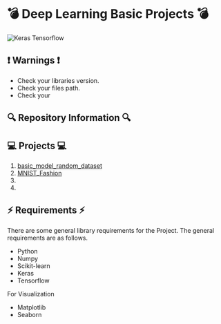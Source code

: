 # 💣 Deep Learning Basic Projects 💣

![Keras Tensorflow](https://miro.medium.com/max/700/0*BrC7o-KTt54z948C.jpg)

## ❗ Warnings ❗
* Check your libraries version.
* Check your files path.
* Check your 

## 🔍 Repository Information 🔍

## 💻 Projects 💻
1. [basic_model_random_dataset](https://github.com/alicenkbaytop/DL-Tensorflow-Keras/tree/main/basic_model_random_dataset)
2. [MNIST_Fashion](https://github.com/alicenkbaytop/DL-Tensorflow-Keras/blob/main/MNIST_Fashion.ipynb)
3. 
4. 

## ⚡ Requirements ⚡

There are some general library requirements for the Project. The general requirements are as follows.
 * Python
 *	Numpy
 *	Scikit-learn
 * Keras
 * Tensorflow
 
For Visualization
 *	Matplotlib
 *	Seaborn
